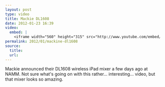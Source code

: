 ```yaml
---
layout: post
type: video
title: Mackie DL1608
date: 2012-01-23 16:39
video: 
  embed: |
    <iframe width="560" height="315" src="http://www.youtube.com/embed/ACo3VgXijlU" frameborder="0" allowfullscreen></iframe>
permalink: 2012/01/mackine-dl1608
source: 
  title: 
  url: 
---
```


Mackie announced their DL1608 wireless iPad mixer a few days ago at NAMM. Not sure what's going on with this rather... interesting... video, but that mixer looks so amazing.

